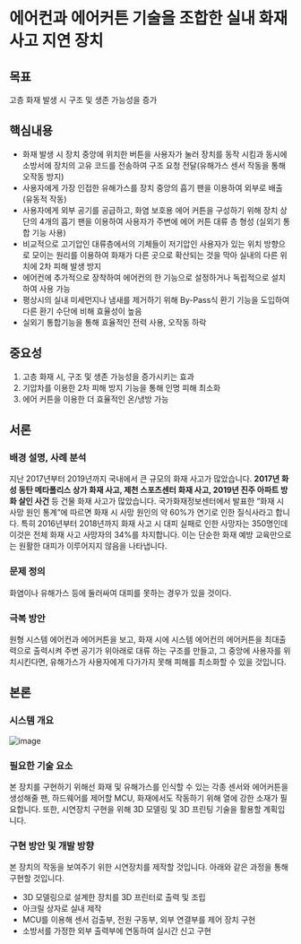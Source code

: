 # 에어컨과 에어커튼 기술을 조합한 실내 화재 사고 지연 장치

## 목표
고층 화재 발생 시 구조 및 생존 가능성을 증가

## 핵심내용
* 화재 발생 시 장치 중앙에 위치한 버튼을 사용자가 눌러 장치를 동작 시킴과 동시에 소방서에 장치의 고유 코드를 전송하여 구조 요청 전달(유해가스 센서 작동을 통해 오작동 방지)
* 사용자에게 가장 인접한 유해가스를 장치 중앙의 흡기 팬을 이용하여 외부로 배출 (유동적 작동)
* 사용자에게 외부 공기를 공급하고, 화염 보호용 에어 커튼을 구성하기 위해 장치 상단의 4개의 흡기 팬을 이용하여 사용자가 주변에 에어 커튼 대류 층 형성 (실외기 통합 기능 사용)
* 비교적으로 고기압인 대류층에서의 기체들이 저기압인 사용자가 있는 위치 방향으로 모이는 원리를 이용하여 화재가 다른 곳으로 확산되는 것을 막아 실내의 다른 위치에 2차 피해 발생 방지
* 에어컨에 추가적으로 장착하여 에어컨의 한 기능으로 설정하거나 독립적으로 설치하여 사용 가능
* 평상시의 실내 미세먼지나 냄새를 제거하기 위해 By-Pass식 환기 기능을 도입하여 다른 환기 수단에 비해 효율성이 높음
* 실외기 통합기능을 통해 효율적인 전력 사용, 오작동 하락

## 중요성
1. 고층 화재 시, 구조 및 생존 가능성을 증가시키는 효과
2. 기압차를 이용한 2차 피해 방지 기능을 통해 인명 피해 최소화
3. 에어 커튼을 이용한 더 효율적인 온/냉방 가능

## 서론
### 배경 설명, 사례 분석
지난 2017년부터 2019년까지 국내에서 큰 규모의 화재 사고가 많았습니다. **2017년 화성 동탄 메타폴리스 상가 화재 사고, 제천 스포츠센터 화재 사고, 2019년 진주 아파트 방화 살인 사건** 등 건물 화재 사고가 많았습니다.
국가화재정보센터에서 발표한 “화재 시 사망 원인 통계”에 따르면 화재 시 사망 원인의 약 60%가 연기로 인한 질식사라고 합니다. 특히 2016년부터 2018년까지 화재 사고 시 대피 실패로 인한 사망자는 350명인데 이것은 전체 화재 사고 사망자의 34%를 차지합니다. 이는 단순한 화재 예방 교육만으로는 원활한 대피가 이루어지지 않음을 나타냅니다.

### 문제 정의
화염이나 유해가스 등에 둘러싸여 대피를 못하는 경우가 있을 것이다.

### 극복 방안
원형 시스템 에어컨과 에어커튼을 보고, 화재 시에 시스템 에어컨의 에어커튼을 최대출력으로 출력시켜 주변 공기가 위아래로 대류 하는 구조를 만들고, 그 중앙에 사용자를 위치시킨다면, 유해가스가 사용자에게 다가가지 못해 피해를 최소화할 수 있을 것입니다.

## 본론
### 시스템 개요
![image](https://user-images.githubusercontent.com/51695816/138585088-083f2f33-d50c-4ebf-812a-86a3754b45b9.png)

### 필요한 기술 요소
본 장치를 구현하기 위해선 화재 및 유해가스를 인식할 수 있는 각종 센서와 에어커튼을 생성해줄 팬, 하드웨어를 제어할 MCU, 화재에서도 작동하기 위해 열에 강한 소재가 필요합니다. 또한, 시연장치 구현을 위해 3D 모델링 및 3D 프린팅 기술을 활용할 계획입니다.

### 구현 방안 및 개발 방향
본 장치의 작동을 보여주기 위한 시연장치를 제작할 것입니다. 아래와 같은 과정을 통해 구현할 것입니다.
  * 3D 모델링으로 설계한 장치를 3D 프린터로 출력 및 조립
  * 아크릴 상자로 실내 제작
  * MCU를 이용해 센서 검출부, 전원 구동부, 외부 연결부를 제어 장치 구현
  * 소방서를 가정한 외부 출력부에 연동하여 실시간 신고 구현

